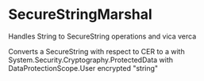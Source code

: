 # SecureStringMarshal

Handles String to SecureString operations and vica verca

Converts a SecureString with respect to CER to a with System.Security.Cryptography.ProtectedData with
DataProtectionScope.User encrypted "string"